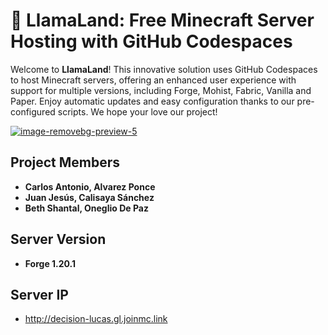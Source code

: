 # 🌟 LlamaLand: Free Minecraft Server Hosting with GitHub Codespaces

Welcome to **LlamaLand**! This innovative solution uses GitHub Codespaces to host Minecraft servers, offering an enhanced user experience with support for multiple versions, including Forge, Mohist, Fabric, Vanilla and Paper. Enjoy automatic updates and easy configuration thanks to our pre-configured scripts. We hope your love our project!

<a href=""><img src="https://i.ibb.co/BwXpRf8/image-removebg-preview-5.png" alt="image-removebg-preview-5" border="0"></a>

## Project Members

- **Carlos Antonio, Alvarez Ponce**
- **Juan Jesús, Calisaya Sánchez**
- **Beth Shantal, Oneglio De Paz**

## **Server Version**

- **Forge 1.20.1**

## **Server IP**

- http://decision-lucas.gl.joinmc.link
